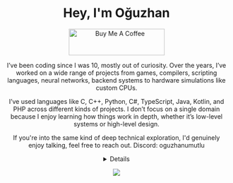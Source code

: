 <h1 align="center">Hey, I'm Oğuzhan</h1>

<p align="center">
  <a href="https://www.buymeacoffee.com/oguzhanumutlu" target="_blank"><img src="https://cdn.buymeacoffee.com/buttons/v2/default-yellow.png" alt="Buy Me A Coffee" style="height: 60px !important;width: 217px !important;" ></a>
</p>

<p align="center">
  I’ve been coding since I was 10, mostly out of curiosity. Over the years, I’ve worked on a wide range of projects from games, compilers, scripting languages, neural networks, backend systems to hardware simulations like custom CPUs.
</p>

<p align="center">
  I’ve used languages like C, C++, Python, C#, TypeScript, Java, Kotlin, and PHP across different kinds of projects. I don’t focus on a single domain because I enjoy learning how things work in depth, whether it’s low-level systems or high-level design.
</p>

<p align="center">
  If you're into the same kind of deep technical exploration, I'd genuinely enjoy talking, feel free to reach out. Discord: oguzhanumutlu
</p>

<details align="center">
  <p align="center">
    <a href="https://github.com/OguzhanUmutlu">
      <img src="https://github-profile-summary-cards.vercel.app/api/cards/profile-details?username=OguzhanUmutlu&theme=transparent" />
    </a>
    <a href="https://github.com/OguzhanUmutlu">
      <img src="https://github-profile-summary-cards.vercel.app/api/cards/stats?username=OguzhanUmutlu&theme=transparent" />
    </a>
  </p>
</details>

<p align="center">
  <a href="https://github.com/OguzhanUmutlu">
    <img src="https://komarev.com/ghpvc/?username=OguzhanUmutlu&color=blue&style=for-the-badge)" />
  </a>
</p>
